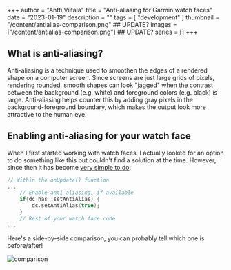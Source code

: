 +++
author = "Antti Viitala"
title = "Anti-aliasing for Garmin watch faces"
date = "2023-01-19"
description = ""
tags = [
    "development"
]
thumbnail = "/content/antialias-comparison.png" ## UPDATE?
images = ["/content/antialias-comparison.png"] ## UPDATE?
series = []
+++

## What is anti-aliasing?

Anti-aliasing is a technique used to smoothen the edges of a rendered shape on a computer screen. Since screens are just large grids of pixels, rendering rounded, smooth shapes can look "jagged" when the contrast between the background (e.g. white) and foreground colors (e.g. black) is large. Anti-aliasing helps counter this by adding gray pixels in the background-foreground boundary, which makes the output look more attractive to the human eye.

## Enabling anti-aliasing for your watch face

When I first started working with watch faces, I actually looked for an option to do something like this but couldn't find a solution at the time. However, since then it has become [very simple to do](https://developer.garmin.com/connect-iq/core-topics/graphics/):

```c
// Within the onUpdate() function
...
    // Enable anti-aliasing, if available
    if(dc has :setAntiAlias) {
        dc.setAntiAlias(true);
    }
    // Rest of your watch face code
...
```

Here's a side-by-side comparison, you can probably tell which one is before/after!

![comparison](/content/antialias-comparison.png)

